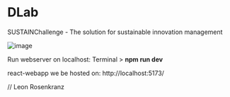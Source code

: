 # DLab
SUSTAINChallenge - The solution for sustainable innovation management

![image](https://user-images.githubusercontent.com/103988994/235097983-954d7de4-335a-4108-abbc-6d0cfa5855e4.png)

Run webserver on localhost: Terminal > **npm run dev**

react-webapp we be hosted on: http://localhost:5173/

// Leon Rosenkranz
